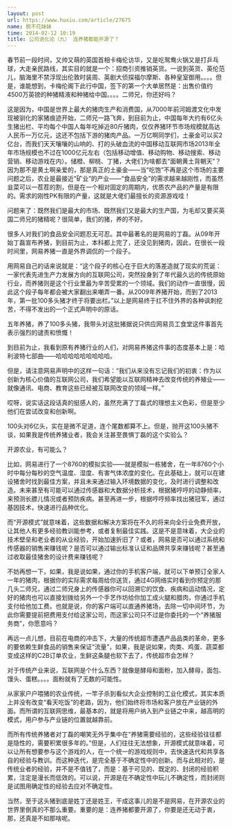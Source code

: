 ```yaml
---
layout: post
url: https://www.huxiu.com/article/27675
name: 脱不花妹妹
time: 2014-02-12 10:19
title: 公司进化论（九） 连养猪都能开源了？
---
```

春节前一段时间，又帅又萌的英国首相卡梅伦访华，又是吃鸳鸯火锅又是打乒乓球，大走亲民路线，其实目的就是一个：招商引资推销英货。一说到英货、英伦范儿，脑海里不禁浮现出伦敦时装周、英剧大侦探福尔摩斯、各种皇室御用。。。。但是，谁能想到，卡梅伦阁下此行中国，签下的第一个大单居然是：出售价值约4500万英镑的种猪精液和种猪给中国。。。。二师兄，你还好吗？

这是因为，中国是世界上最大的猪肉生产和消费国，从7000年前河姆渡文化中发现被驯化的家猪痕迹开始，二师兄一路飞奔，到目前为止，中国每年大约有6亿头生猪出栏、平均每个中国人每年吃掉近80斤猪肉，仅仅养猪环节市场规模就高达人民币一万亿元，这还不包括下游的猪肉产品。一万亿啊同学们，土豪金可以买2亿台，而我们天天嚷嚷的山响的、打的头破血流的中国移动互联网市场2013年全年市场规模也不过在1000亿元左右（包括移动增值、移动购物、移动搜索、移动营销、移动游戏在内）。储橙、柳桃、丁猪，大佬们为啥都去“面朝黄土背朝天”？因为那不是黄土啊亲爱的，那是真正的土豪金——当“吃饱”不再是这个市场的主要问题之后，农业是最接近“矿业”的产业——“食品安全”的需求越来越刚性，而虽然韭菜可以一茬茬的割，但是在一个相对固定的周期内，优质农产品的产量是有限的。需求的刚性PK有限的产量，这就是大佬们最擅长的资源游戏哇！

问题来了：既然我们是最大的市场、既然我们又是最大的生产国，为毛却又要买英国二师兄的猪精呢？很简单，我们的猪，养的不好。

很多人对我们的食品安全问题忍无可忍。其中最著名的是网易的丁磊。从09年开始丁磊宣布养猪，到目前为止，本科都上完了，还没见到猪肉，因此，在很长一段时间里，网易养猪一直是外界调侃的一个段子。

用网易自己的话来说就是：“这个段子的核心在于巨大的落差造就了现实的荒诞：一家代表先进生产力发展方向的互联网公司，突然投身到了年代最久远的传统原始行业，而养猪则是这个行业里最为辛苦受累的一个领域。我们的动作一直很慢，因此这个段子每年都会被大家翻出来嘲弄一番。从2009年养猪开始，而到了2013年，第一批100多头猪才终于将要出栏。”以上是网易终于扛不住外界的各种讽刺挖苦，不得不发出的一个正式声明中的原话。

五年养猪，养了100多头猪，我带头对这批猪据说只供应网易员工食堂这件事首先表示强烈的谴责和愤慨！

到目前为止，我看到原有养猪行业的人们，对网易养猪这件事的态度基本上是：哈利波特七部曲——哈哈哈哈哈哈哈哈哈。

但是，请注意网易声明中的这样一句话：“我们从来没有忘记我们的初衷：作为以创新为核心价值的互联网公司，我们希望能以互联网精神去改变传统的养殖业——就像通讯、电商、教育这些已经被互联网改变的领域一样。”

哎呀，说实话这段话真的挺感人的，虽然充满了丁磊式的理想主义色彩，但是至少他们在尝试改变和创新啊。

100头对6亿头，实在是微不足道，连个尾数都算不上。但是，抛开这100头猪不谈，如果我是传统养猪业者，我会关注甚至畏惧丁磊的这个实验么？

开源农业，有可能么？

比如，网易进行了一个8760的模拟实验——就是模拟一栋猪舍，在一年8760个小时中每分每秒的空气温度、湿度、有害气体浓度的变化。在此基础上，就可以在建设猪舍时找到最佳方案，并且未来通过输入环境数据的变化，及时进行调整和改造。未来甚至有可能可以通过传感器和大数据分析技术，根据猪哼哼的动静频率，来预测长膘儿情况或者预防疾病。甚至再进一步，根据哼哼频率找出猪冠军，通过基因技术，快速进行品种优化。

而“开源模式”就意味着，这些数据和解决方案将在不久的将来向全行业免费开放，让其他人有更多经验教训能参考，或者复制最佳实践。这是不是意味着，大企业的技术壁垒和老业者的从业经验，开始加速折旧了？或者，网易是否可以通过系统和传感器的销售来赚钱呢？是否可以通过输出标准认证和品牌共享来赚钱呢？甚至通过收取最佳猪舍的设计费来赚钱呢？

不妨再想一下，如果，我是说如果，通过你的手机客户端，就可以下单预订全家人一年的猪肉，根据你的实际需求每周给你送货，通过4G网络实时看到你预定的那几头二师兄，通过二师兄身上的传感器你可以回溯它的饮食、疾病和运动情况，定好的猪肉也可以直接划拨给另外一个手艺作坊给你加工成火腿和腊肉，你通过手机支付给他加工费。也就是说，你的客户端可以直通养猪场，去除一切中间环节，为此你需要提前把费用支付给这家公司，而这家公司只不过是你委托的一个“养猪服务商”，你愿意吗？

再远一点儿想，目前在电商的冲击下，大量的传统超市遭遇产品品类的革命，更多的要依赖生鲜食品的销售来保证“流量”，如果，我是说如果，肉类、鸡蛋、蔬菜都变成这样的C2B订单农业，生鲜这条腿也软下去了，传统超市会怎样？

对于传统产业来说，互联网是个什么东西？就像是酵母和面粉，加入酵母，面包、馒头、蛋糕。。。。面粉就有了无数的可能性。

从家家户户喂猪的农业传统，一竿子杀到看似大企业控制的工业化模式，其实本质上并没有改变“看天吃饭”的老路，因为，他们始终将市场和客户放在产业链的外面。而所谓的互联网思维，最基本的，就是将用户纳入到产业链之中来，越高明的模式，用户参与产业链的位置就越靠前。

而所有传统养猪者对丁磊的嘲笑无外乎集中在“养猪需要经验的，这些经验往往都是隐性的，需要积累很多年的。”但是，人们往往无法想象，开源模式就意味着，可以让所有想要参与这个游戏的人，在一个统一的游戏规则中，去快速迭代和共享各自的经验与教训。而这种迭代，是完全基于不确定性中的创新。而与此相对的，是传统业者的经验，并不是不值钱了，而是：基于可见的、既定的、封闭的经验积累，注定是漫长而低效的。可以说，开源是在不确定性中玩儿不确定性，而封闭则是试图用确定性的经验去应对不确定性。

当然，至于这头猪到底是姓丁还是姓王，干成这事儿的是不是网易，在开源农业的世界里倒真的不那么重要。重要的是：连养猪都要开源了，你要是还无动于衷，那，还真是不如那啥呢。

